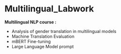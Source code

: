 # Multilingual_Labwork
**Multilingual NLP course :**  
- Analysis of gender translation in multilingual models
- Machine Translation Evaluation
- mBERT Fine-tuning
- Large Language Model prompt
